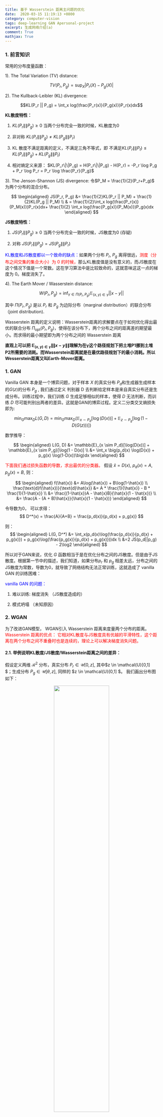 ```yaml
---
title: 基于 Wasserstein 距离主问题的优化
date:  2020-03-15 11:19:13 +0800
category: computer-vision 
tags: deep-learning GAN Apersonal-project
excerpt: 生成网络介绍(a)
comment: True
mathjax: True
---
```


### 1. 前言知识
常用的分布度量函数：

1). The Total Variation (TV) distance:

$$
TV(P_r, P_g) = \sup_X |P_r(X) - P_g(X)|
$$

2). The Kullback-Leibler (KL) divergence:

$$KL(P_r || P_g) = \int_x log(\frac{P_r(x)}{P_g(x)})P_r(x)dx$$

**KL散度特性：**

1. $KL(P_r \|\| P_g) \ge 0$ 当两个分布完全一致的时候，KL散度为0

2. 非对称 $KL(P_r \|\| P_g) \ne KL(P_g \|\| P_r)$

3. KL 散度不满足距离的定义，不满足三角不等式，即 不满足$KL(P_r\|\|P_t) \le KL(P_r\|\|P_g) + KL(P_g\|\|P_t)$  

4. 相对熵定义来源： $KL(P_r\|\|P_g) = H(P_r\|\|P_g) - H(P_r) = -P_r \log P_g + P_r \log P_r = P_r \log \frac{P_r}{P_g}$

3). The Jenson-Shannon (JS) divergence: 令$P_M = \frac{1}{2}(P_r+P_g)$ 为两个分布的混合分布。

$$
\begin{aligned}
JS(P_r, P_g) &= \frac{1}{2}KL(P_r || P_M) + \frac{1}{2}KL(P_g || P_M) \\
& = \frac{1}{2}\int_x log(\frac{P_r(x)}{P_M(x)})P_r(x)dx+ \frac{1}{2} \int_x log(\frac{P_g(x)}{P_M(x)})P_g(x)dx
\end{aligned}
$$

**JS散度特性：**
1. $JS(P_r\|\|P_g) \ge 0$ 当两个分布完全一致的时候，JS散度为0 (存疑)

2. 对称 $JS(P_r \|\| P_g) = JS(P_g \|\| P_r)$

 <font color="blue">KL散度和JS散度都以一个致命的缺点：</font>如果两个分布 $P_r$, $P_g$ 离得很远，<font color="red">测度（分布之间交集的集合大小）为 $0$ 的时候，</font>那么KL散度值是没有意义的，而JS散度在这个情况下值是一个常数。这在学习算法中是比较致命的，这就意味这这一点的梯度为 $0$。梯度消失了。

4). The Earth Mover / Wasserstein distance:

$$
W(P_r, P_g) = \inf_{\gamma \in \Pi(P_r, P_g)} \mathbb{E}_{(x,y) \in \gamma}||x - y||
$$

其中 $\Pi(P_r, P_g)$ 是以 $P_r$ 和 $P_g$ 为边际分布（marginal distribution）的联合分布（joint distribution).

Wasserstein 距离的定义说明：Wasserstein距离的求解要点在于如何优化得出最优的联合分布 $\Pi_{\text{opt}}(P_r, P_g)$，使得在该分布下，两个分布之间的距离差的期望最小。而求得的最小期望即为两个分布之间的 Wasserstein 距离

**直观上可以把 $\mathbb{E}_{(x,y)\in\gamma} \|\|x−y\|\|$理解为在γ这个路径规划下把土堆P1挪到土堆P2所需要的消耗。而Wasserstein距离就是在最优路径规划下的最小消耗。所以Wesserstein距离又叫Earth-Mover距离。**

### 1. GAN

Vanilla GAN 本身是一个博弈问题，对于样本 $X$ 的真实分布 $P_d$和生成器生成样本的$G(z)$的分布 $P_g$ , 我们通过定义 判别器 D 去判断给定样本是来自真实分布还是生成分布。训练过程中，我们训练 $G$ 生成足够相似的样本，使得 $D$ 无法判断，而训练 $D$ 尽可能判别出两者的差异。这就是GAN的博弈过程。定义二分类交叉熵损失即为:

$$
\min_G\max_D L(G, D) = \min_G\max_D(\mathbb{E}_{x \sim P_d}[\log(D(x))] + \mathbb{E}_{z \sim P_g}[\log(1 - D(G(z)))])
$$

数学推导：

$$
\begin{aligned}
L(G, D) &= \mathbb{E}_{x \sim P_d}[\log(D(x))] + \mathbb{E}_{x \sim P_g}[\log(1 - D(x)] \\
&= \int_x \big(p_d(x) \log(D(x)) + p_g(x) \log(1-D(x))\big)dx
\end{aligned}
$$

<font color="red">下面我们通过损失函数的导数，求出最优的分类器。</font> 假设 $\hat{x} = D(x)$, $p_d(x) = A$, $p_g(x) = B$, 则：

$$
\begin{aligned}
f(\hat{x}) &= A\log(\hat{x}) + B\log(1-\hat{x}) \\
\frac{\text{d}f(\hat{x})}{\text{d}\hat{x}} &= A * \frac{1}{\hat{x}} - B * \frac{1}{1-\hat{x}} \\
&= \frac{(1-\hat{x})A - \hat{x}B}{\hat{x}(1 - \hat{x})} \\
&= \frac{A - (A + B)\hat{x}}{\hat{x}(1 - \hat{x})}
\end{aligned}
$$

令导数为0， 可以求得：
$$
D^*(x) = \frac{A}{A+B} = \frac{p_d(x)}{p_d(x) + p_g(x)}
$$

则：
$$
\begin{aligned}
L(G, D^*) &= \int_x(p_d(x)\log(\frac{p_d(x)}{p_d(x) + p_g(x)}) + p_g(x)\log(\frac{p_g(x)}{p_d(x) + p_g(x)}))dx \\
&=2 JS(p_d||p_g) - 2\log2
\end{aligned}
$$

所以对于GAN来说，优化 $G$ 函数相当于是在优化分布之间的JS散度。但是由于JS散度。根据第一节中的描述，我们知道，如果分布$p_r$ 和 $p_g$ 相差太远，分布之间的JS散度为常数，导数为0，就导致了网络结构无法正常训练，这就造成了 vanilla GAN 的训练困难：

<font color="blue">vanilla GAN 的问题：</font>

1. 难以训练: 梯度消失 （JS散度造成的）

2. 模式坍塌 （未知原因）

### 2. WGAN

为了改进GAN模型， WGAN引入 Wasserstein 距离来度量两个分布的距离。<font color="red">Wasserstein 距离的优点： 它相对KL散度与JS散度具有优越的平滑特性，这个距离在两个分布之间不重叠时也是连续的，理论上可以解决梯度消失问题。</font>

#### 2.1. 举例说明KL散度/JS散度/Wasserstein距离之间的差异：

假设定义两维 $\mathcal{R}^2$ 分布，真实分布 $P_r \in \mathcal{U}[0,z]$, 其中$z \in \mathcal{U}[0,1] $；生成分布 $P_g \in \mathcal{U}[\theta, z]$, 同样的 $z \in \mathcal{U}[0,1] $。 我们画出分布图如下：

<center><img src="https://selous123.github.io/assets/img/blog-gan/distribution.png" width="60%" height="auto"/>

<span>图. $P_r$ 和 $P_g$ 的示意图.</span></center>

a. KL散度

因为对于KL散度，当存在点 $(x,y)$ 满足 $P(x,y)>0$ and $Q(x,y) = 0$时，$KL(P\|\|Q) = +\infty$。所以当 $\theta \ne 0$ 时，$P_r$ 和 $P_g$ 分布之间不存在重合点，则 $KL(P_r\|\|P_g) = +\infty$；当 $\theta = 0$ 时，$P_r$ 和 $P_g$ 重合，此时 $KL(P_r\|\|P_g) = 0$。

$$
KL(P_r, P_g) =  \left\{ 
    \begin{aligned}
    +\infty \qquad  &\text{if}\quad \theta \ne 0 \\
    0 \qquad &\text{if}\quad\theta = 0
    \end{aligned}
    \right.
$$

b. JS散度

如果$\theta \ne 0$, 则对于任何$P_r(x,y) \ne 0$的位置，$P_g(x,y) = 0$，于是 $P_M(x,y) =\frac{1}{2}(P_r(x,y) + P_g(x,y)) = \frac{1}{2}P_r(x,y)$，同样的对于任何 $P_g(x,y) \ne 0$的位置同样有 $P_M(x,y) = \frac{1}{2}P_g(x,y)$。则：

$$
JS(P_r, P_g) = \left\{
\begin{aligned}
\log2 \qquad  &\text{if}\quad \theta \ne 0 \\
0 \qquad &\text{if}\quad\theta = 0
\end{aligned}
\right.
$$

c. Wasserstein 距离

而对于wasserstein距离，两个分布之间只存在分布关系，所以之间的最小移动代价，就是直接平移过去就可以，于是两个分布之间的 Wasserstein 距离为 $\theta$。

$$
W(P_r, P_g) = \theta
$$

通过上述例子我们可以发现 Wasserstein 距离是可以度量两个不相交分布之间的距离的，而且是光滑的，处处可到。

<font color="red">我们重申Wassertein距离在度量分布距离问题中的优势： </font>
我们令$P_r$为固定的数据分布，$Z$ 是一个随机的高斯变量，然后通过生成器网络$g_\theta$输出生成的分布 $P_\theta = g_\theta(Z)$。

1. 如果 $g$ 函数关于 $\theta$ 是连续的，那么 $W(P_r, P_\theta)$ 关于 $\theta$ 也是连续的。

2. KL散度和JS散度不能满足条件1。


#### 2.2. 如何计算 Wasserstein 距离

Wasserstein 距离定义：

$$
W(P_r, P_g) = \inf_{\gamma \in \Pi(P_r, P_g)} \mathbb{E}_{(x,y) \in \gamma}||x - y||
$$

但是不幸的是，精确计算Wasserstein距离是很难的，因为我们无法知道原始数据和生成数据的真实分布，所以WGAN的原始论文中提出了对偶的方法来解决Wasserstein距离的难以计算的问题。

对偶问题定义：

$$
W(P_r, P_x) = \sup_{||f||_L \le 1} \mathbb{E}_{x\sim P_r}[f(x)] - \mathbb{E}_{x\sim P_g}[f(x)]
$$

其中 $f$ 函数 是一个映射；我们希望找到一个最优的映射 $f$ 满足 1. 1-Lipschitz 性质；2. 上述表达式所有可能取值的上界。

#### 2.3. 对偶形式推导

#### 2.4. 与 Vanilla GAN 训练方式的比较

1). 在 GAN 中，我们最小化的二分类的交叉熵损失函数为：

$$
\frac{1}{m} \sum_{i=1}^{m} \log(D(x_i)) + \frac{1}{m} \sum_{i=1}^{m} (1 - \log(D(g(z_i)))
$$

所以判别器 D 的输出要经过激活函数 sigmoid 限制在$[0,1]$。

而在WGAN中，损失函数为：

$$
\frac{1}{m} \sum_{i=1}^{m} f(x_i) - \frac{1}{m} \sum_{i=1}^{m} (f(g(z_i))
$$

$f$ 函数并没有这种限制。所以网络架构中需要把激活函数去掉。

2). 通过GAN中的推到我们知道，如果 每次迭代 都把 D 训练到最优，那么 G 相当于在优化分布之间的 JS 散度，而对于JS散度来说，当分布差异大的时候，就会变成常数，导数为0，使得网络训练失败，所以在GAN的训练中，一般生成器迭代n次，而判别器迭代1次； 在WGAN中，因为wasserstein 距离是处处可导的，所以我们每次迭代都可以精确计算wasserstein距离，同时为了加快训练速度，一般先迭代 $f$ 训练 n 次，然后生成器迭代 1 次。

上述描述基本解释了GAN训练不稳定的问题，但是关于模式坍塌并没有给出很好的解释，原始论文中只提及一句：**In no experiment did we see evidence of mode collapse for the WGAN algorithm.**

### 3. Primal WGAN

为了对 WGAN 有更深层次的理解，我们的工作关注于如何直接优化Wassertein 距离，而不是转化为对偶问题进行优化。

首先我们重新复习一下 Wasserstein 距离的定义：

$$
W(P_r, P_g) = \inf_{\gamma \in \Pi(P_r, P_g)} \mathbb{E}_{(x,y) \in \gamma}||x - y||
$$

解决该问题的难点在于**如何定义联合分布函数 $\Pi(P_r, P_g)$**。

在EWD（经验Wasserstein距离）中，为了直接计算Wasserstein 距离，将所有采样到的样本定义为 $\frac{1}{n}$，也就是$P_r = \frac{1}{n}, P_g = \frac{1}{n}$。因此 Wasserstein 距离可以定义为：

$$
\begin{aligned}
W(P_r, P_g) &= \inf_{\gamma \in \Pi(P_r, P_g)} \mathbb{E}_{(x,y) \in \gamma}||x - y|| \\
s.t.& \left\{
\begin{aligned}
\sum_i\pi_{ij} = \frac{1}{n} \\
\sum_j\pi_{ij} = \frac{1}{n} \\
\pi_{ij} >0 \\
\end{aligned}
\right.
\end{aligned}
$$

这里，$\pi_^\*{ij}=\frac{1}{n}$ 对应于将生成的数据点$y_j$传输到实际数据点$x_i$的距离，在$x_i$ 到所有y点的传输代价已经明确的前提下，目标是最小化平均传输成本；这就表明每个生成的数据点与真实样本是一一对应。因此，求解最优匹配 $\pi^\*$ 可以形式化为线性分配问题（LAP）。我们利用匈牙利算法求解最优匹配$\pi^*$，并在GPU上实现，使算法更快、更省时。

如下图所示，横向表示真实样本 $X \in [x_1, \cdots, x_8]$， 纵向表示生成样本 $Y \in [y_1, \cdots, y_8]$。黑色表示数据点 $x$ 与数据点 $y$ 匹配。

<center><img src="https://selous123.github.io/assets/img/blog-gan/distribution.png" width="60%" height="auto"/>

<span>图. mini-batch 带来的问题.</span></center>


如上图所示，假设样本量为8个，min-batch的m取值为4，则mini-batch 计算出的Wassertein距离 匹配方式与真实数据分布的方式有比较大的差异，导致了计算产生偏差，也就是mini-batch随机采样的方式会导致主问题训练不稳定，无法收敛。

最终我们计算出两者的偏差为：

$$
\begin{aligned}
|B_M| &= \frac1n \sum_{i=1}^m \sum_{\substack{j=s_i \\ \pi^*_i(j)\neq \pi^*(j)}}^{ib}\big|c(x_j,y_{\pi^*_i(j)}) - c(x_j,y_{\pi^*(j)})\big| \\
&\le \frac1n \sum_{i=1}^m \sum_{\substack{j=s_i \\ \pi^*_i(j)\neq \pi^*(j)}}^{ib} c(y_{\pi^*_i(j)},y_{\pi^*(j)})
\end{aligned}
$$

我们发现假设 $\forall \pi^*_i(j) \neq \pi^*(j), c(y_{\pi^*_i(j)},y_{\pi^*(j)}) \rightarrow 0$ 则 $\|B_M\| \rightarrow 0$.

**上述证明说明如果mini-batch采样的分布服从数据集 $X$ 的分布，则偏差$B_M$趋于零。在这种情况下，MBWD的优化相当于EWD的优化，模型是稳定的。**

通过对WGAN 主问题的研究我们可以总结出WGAN的性质：

1). 模型中基本不会出现模式坍塌的问题，因为一一匹配的性质保证了所有抽样的样本都会参与计算。

2). Mini-batch随机采样的训练方式会导致主问题WGAN训练不稳定。在对偶问题中的表现就是会 Catastrophic forgetting（灾难性遗忘）——GAN在训练中，会逐渐遗忘前面batch中学习到的数据分布—— 目前ICML2019 上就有一篇基于DPP采样代替随机采样额工作来提高GAN的训练$^{[3]}$。

### 4. 总结

GAN 是从14年开始一直被大家广泛研究的问题。虽然WGAN提出很严密的数学证明，但是在实际应用的过程中WGAN的效果并没有比GAN有很大的提升，所以GAN的优秀还是被大家广泛认可的。

从WGAN主问题中的研究中我们发现，如果只使用单一的生成器去生成样本，那么生成的样本会与真实的样本很相似。**所以GAN是否能生成它未见过的样本，依然是存疑的。** 

1). 在GAN的工作中一般使用插值图像表示GAN的泛化性能，那么生成插值图像是否就可以算作是它未见过的样本？

2). 从PWGAN的研究中我们发现，精确的计算Wasserstein 距离并不能提升GAN网络的泛化性能。所以我认为 GAN 优秀的创作能力很大程度上是判别器D（GAN）或者critic函数（WGAN）的不确定性带来的。 

3). GAN 的思想 也已经被应用到各大领域，大部分结合的工作也都是基于Discriminator在做文章，这也同样说明 Discriminator 是GAN中最精华的思想。


<center> <font size="5"><b>Reference</b></font> </center>

[1]. https://vincentherrmann.github.io/blog/wasserstein/

[2]. https://www.alexirpan.com/2017/02/22/wasserstein-gan.html

[3]. Elfeki, M. et al. GDPP: Learning Diverse Generations using Determinantal Point Processes. In ICML 2019
